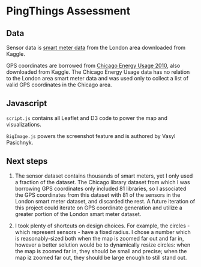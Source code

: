 # PingThings Assessment

## Data

Sensor data is <a href="https://www.kaggle.com/datasets/jeanmidev/smart-meters-in-london?select=darksky_parameters_documentation.html">smart meter data</a> from the London area downloaded from Kaggle.

GPS coordinates are borrowed from <a href="https://www.kaggle.com/datasets/chicago/chicago-energy-usage-2010">Chicago Energy Usage 2010</a>, also downloaded from Kaggle. The Chicago Energy Usage data has no relation to the London area smart meter data and was used only to collect a list of valid GPS coordinates in the Chicago area.

## Javascript

`script.js` contains all Leaflet and D3 code to power the map and visualizations. 

`BigImage.js` powers the screenshot feature and is authored by Vasyl Pasichnyk.

## Next steps

1. The sensor dataset contains thousands of smart meters, yet I only used a fraction of the dataset. The Chicago library dataset from which I was borrowing GPS coordinates only included 81 libraries, so I associated the GPS coordinates from this dataset with 81 of the sensors in the London smart meter dataset, and discarded the rest. A future iteration of this project could iterate on GPS coordinate generation and utilize a greater portion of the London smart meter dataset. 

2. I took plenty of shortcuts on design choices. For example, the circles - which represent sensors - have a fixed radius. I chose a number which is reasonably-sized both when the map is zoomed far out and far in, however a better solution would be to dynamically resize circles: when the map is zoomed far in, they should be small and precise; when the map iz zoomed far out, they should be large enough to still stand out.
